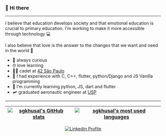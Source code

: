 ### 🐾 Hi there
---

I believe that education develops society and that emotional education is crucial to primary education. I'm working to make it more accessible through technology 💻

I also believe that love is the answer to the changes that we want and need in the world 💜

*  🧐 always curious
*  🤓 love learning
*  👩‍🚀 cadet at [42 São Paulo](https://www.42sp.org.br/)
*  🚀 I had experience with C, C++, flutter, python/Django and JS Vanilla programming
*  🌱 I’m currently learning python, JS, dart and flutter
*  🛩️ graduated aeronautic engineer at [USP](https://eesc.usp.br/)
---

| [![sgkhusal's GitHub stats](https://github-readme-stats.vercel.app/api?username=sgkhusal&include_all_commits=true&show_icons=true&hide_border=true&theme=radical)](https://github.com/sgkhusal?tab=repositories) | [![sgkhusal's most used languages](https://github-readme-stats.vercel.app/api/top-langs/?username=sgkhusal&layout=compact&hide_border=true&theme=radical)](https://github.com/sgkhusal?tab=repositories) |
|:-:|:-:|

<p align="center">
	<a href="https://www.linkedin.com/in/sheelakhusal/">
		<img alt="Linkedin Profile" src="https://img.shields.io/badge/-Linkedin_Profile-0072b1?style=flat&logo=Linkedin&logoColor=white&link=https://www.linkedin.com/in/sheelakhusal/" />

